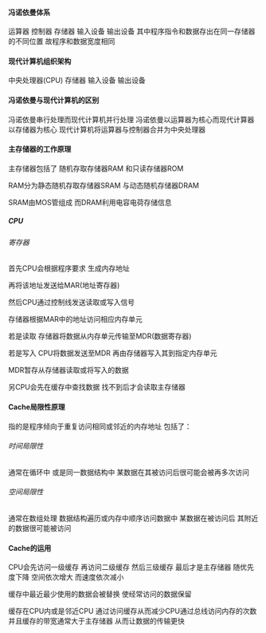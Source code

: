 #### 冯诺依曼体系
运算器 控制器 存储器 输入设备 输出设备
其中程序指令和数据存出在同一存储器的不同位置
故程序和数据宽度相同
#### 现代计算机组织架构
中央处理器(CPU) 存储器 输入设备 输出设备
#### 冯诺依曼与现代计算机的区别
冯诺依曼串行处理而现代计算机并行处理
冯诺依曼以运算器为核心而现代计算器以存储器为核心
现代计算机将运算器与控制器合并为中央处理器


#### 主存储器的工作原理
主存储器包括了
随机存取存储器RAM
和只读存储器ROM

RAM分为静态随机存取存储器SRAM
与动态随机存储器DRAM

SRAM由MOS管组成
而DRAM利用电容电荷存储信息

##### CPU
###### 寄存器
首先CPU会根据程序要求 生成内存地址

再将该地址发送给MAR(地址寄存器)

然后CPU通过控制线发送读取或写入信号

存储器根据MAR中的地址访问相应内存单元

若是读取 存储器将数据从内存单元传输至MDR(数据寄存器)

若是写入 CPU将数据发送至MDR 
再由存储器写入其到指定内存单元

MDR暂存从存储器读取或将写入的数据

另CPU会先在缓存中查找数据 找不到后才会读取主存储器
#### Cache局限性原理
指的是程序倾向于重复访问相同或邻近的内存地址
包括了：
###### 时间局限性
通常在循环中 或是同一数据结构中
某数据在其被访问后很可能会被再多次访问
###### 空间局限性
通常在数组处理 数据结构遍历或内存中顺序访问数据中
某数据在被访问后 其附近的数据很可能被访问

#### Cache的运用
CPU会先访问一级缓存
再访问二级缓存
然后三级缓存
最后才是主存储器
随优先度下降 空间依次增大 而速度依次减小

缓存中最近最少使用的数据会被替换
使经常访问的数据保留

缓存在CPU内或是邻近CPU
通过访问缓存从而减少CPU通过总线访问内存的次数
并且缓存的带宽通常大于主存储器
从而让数据的传输更快












